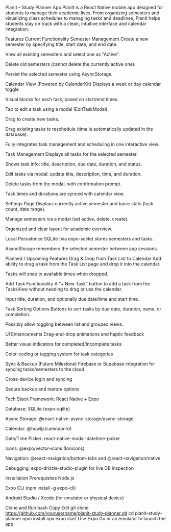PlanIt – Study Planner App
PlanIt is a React Native mobile app designed for students to manage their academic lives. From organizing semesters and visualizing class schedules to managing tasks and deadlines, PlanIt helps students stay on track with a clean, intuitive interface and calendar integration.

Features
Current Functionality
Semester Management
Create a new semester by specifying title, start date, and end date.

View all existing semesters and select one as "Active".

Delete old semesters (cannot delete the currently active one).

Persist the selected semester using AsyncStorage.

Calendar View (Powered by CalendarKit)
Displays a week or day calendar toggle.

Visual blocks for each task, based on start/end times.

Tap to edit a task using a modal (EditTaskModal).

Drag to create new tasks.

Drag existing tasks to reschedule (time is automatically updated in the database).

Fully integrates task management and scheduling in one interactive view.

Task Management
Displays all tasks for the selected semester.

Shows task info: title, description, due date, duration, and status.

Edit tasks via modal: update title, description, time, and duration.

Delete tasks from the modal, with confirmation prompt.

Task times and durations are synced with calendar view.

Settings Page
Displays currently active semester and basic stats (task count, date range).

Manage semesters via a modal (set active, delete, create).

Organized and clear layout for academic overview.

Local Persistence
SQLite (via expo-sqlite) stores semesters and tasks.

AsyncStorage remembers the selected semester between app sessions.

Planned / Upcoming Features
Drag & Drop from Task List to Calendar
Add ability to drag a task from the Task List page and drop it into the calendar.

Tasks will snap to available times when dropped.

Add Task Functionality
A “+ New Task” button to add a task from the TasksView without needing to drag or use the calendar.

Input title, duration, and optionally due date/time and start time.

Task Sorting Options
Buttons to sort tasks by due date, duration, name, or completion.

Possibly allow toggling between list and grouped views.

UI Enhancements
Drag-and-drop animations and haptic feedback

Better visual indicators for completed/incomplete tasks

Color-coding or tagging system for task categories

Sync & Backup (Future Milestone)
Firebase or Supabase integration for syncing tasks/semesters to the cloud

Cross-device login and syncing

Secure backup and restore options

Tech Stack
Framework: React Native + Expo

Database: SQLite (expo-sqlite)

Async Storage: @react-native-async-storage/async-storage

Calendar: @howljs/calendar-kit

Date/Time Picker: react-native-modal-datetime-picker

Icons: @expo/vector-icons (Ionicons)

Navigation: @react-navigation/bottom-tabs and @react-navigation/native

Debugging: expo-drizzle-studio-plugin for live DB inspection

Installation
Prerequisites
Node.js

Expo CLI (npm install -g expo-cli)

Android Studio / Xcode (for emulator or physical device)

Clone and Run
bash
Copy
Edit
git clone https://github.com/yourusername/planit-study-planner.git
cd planit-study-planner
npm install
npx expo start
Use Expo Go or an emulator to launch the app.
